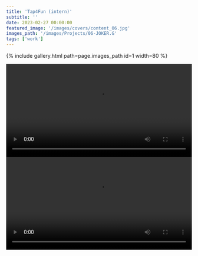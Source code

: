 ```yaml
---
title: 'Tap4Fun (intern)'
subtitle: ''
date: 2023-02-27 00:00:00
featured_image: '/images/covers/content_06.jpg'
images_path: '/images/Projects/06-JOKER.G'
tags: ['work']
---
```


{% include gallery.html path=page.images_path id=1 width=80 %}

<div class="video-wrap">
	<video controls width="100%">
		<source src="/videos/show_01.mp4"
				type="video/mp4">
		Your browser doesn't support video. Pity!
	</video>
</div>

<div class="video-wrap">
	<video controls width="100%">
		<source src="/videos/gunman.mp4"
				type="video/mp4">
		Your browser doesn't support video. Pity!
	</video>
</div>